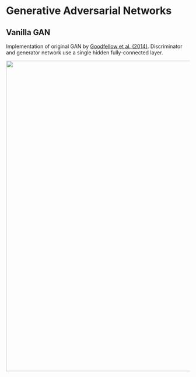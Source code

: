 # Generative Adversarial Networks

## Vanilla GAN

Implementation of original GAN by [Goodfellow et al. (2014)](https://arxiv.org/abs/1406.2661). Discriminator and generator network use a single hidden fully-connected layer.

<img src='results/vanilla-gan.gif' width='850'>
